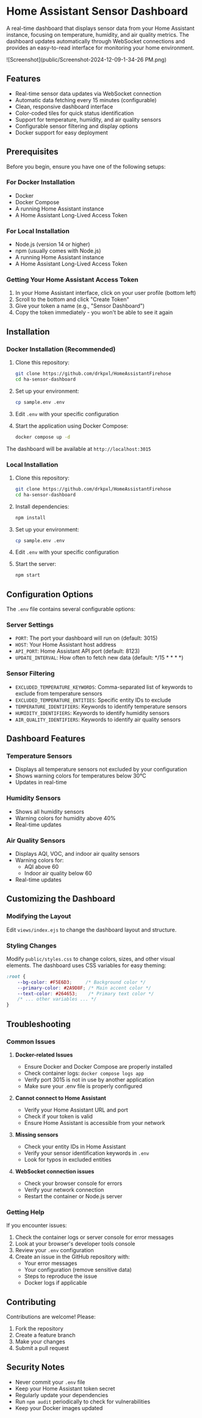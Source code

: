# Home Assistant Sensor Dashboard

A real-time dashboard that displays sensor data from your Home Assistant instance, focusing on temperature, humidity, and air quality metrics. The dashboard updates automatically through WebSocket connections and provides an easy-to-read interface for monitoring your home environment.


![Screenshot](public/Screenshot-2024-12-09-1-34-26 PM.png)

## Features

- Real-time sensor data updates via WebSocket connection
- Automatic data fetching every 15 minutes (configurable)
- Clean, responsive dashboard interface
- Color-coded tiles for quick status identification
- Support for temperature, humidity, and air quality sensors
- Configurable sensor filtering and display options
- Docker support for easy deployment

## Prerequisites

Before you begin, ensure you have one of the following setups:

### For Docker Installation
- Docker
- Docker Compose
- A running Home Assistant instance
- A Home Assistant Long-Lived Access Token

### For Local Installation
- Node.js (version 14 or higher)
- npm (usually comes with Node.js)
- A running Home Assistant instance
- A Home Assistant Long-Lived Access Token

### Getting Your Home Assistant Access Token

1. In your Home Assistant interface, click on your user profile (bottom left)
2. Scroll to the bottom and click "Create Token"
3. Give your token a name (e.g., "Sensor Dashboard")
4. Copy the token immediately - you won't be able to see it again

## Installation

### Docker Installation (Recommended)

1. Clone this repository:
   ```bash
   git clone https://github.com/drkpxl/HomeAssistantFirehose
   cd ha-sensor-dashboard
   ```

2. Set up your environment:
   ```bash
   cp sample.env .env
   ```

3. Edit `.env` with your specific configuration

4. Start the application using Docker Compose:
   ```bash
   docker compose up -d
   ```

The dashboard will be available at `http://localhost:3015`

### Local Installation

1. Clone this repository:
   ```bash
   git clone https://github.com/drkpxl/HomeAssistantFirehose
   cd ha-sensor-dashboard
   ```

2. Install dependencies:
   ```bash
   npm install
   ```

3. Set up your environment:
   ```bash
   cp sample.env .env
   ```

4. Edit `.env` with your specific configuration

5. Start the server:
   ```bash
   npm start
   ```

## Configuration Options

The `.env` file contains several configurable options:

### Server Settings
- `PORT`: The port your dashboard will run on (default: 3015)
- `HOST`: Your Home Assistant host address
- `API_PORT`: Home Assistant API port (default: 8123)
- `UPDATE_INTERVAL`: How often to fetch new data (default: */15 * * * *)

### Sensor Filtering
- `EXCLUDED_TEMPERATURE_KEYWORDS`: Comma-separated list of keywords to exclude from temperature sensors
- `EXCLUDED_TEMPERATURE_ENTITIES`: Specific entity IDs to exclude
- `TEMPERATURE_IDENTIFIERS`: Keywords to identify temperature sensors
- `HUMIDITY_IDENTIFIERS`: Keywords to identify humidity sensors
- `AIR_QUALITY_IDENTIFIERS`: Keywords to identify air quality sensors

## Dashboard Features

### Temperature Sensors
- Displays all temperature sensors not excluded by your configuration
- Shows warning colors for temperatures below 30°C
- Updates in real-time

### Humidity Sensors
- Shows all humidity sensors
- Warning colors for humidity above 40%
- Real-time updates

### Air Quality Sensors
- Displays AQI, VOC, and indoor air quality sensors
- Warning colors for:
  - AQI above 60
  - Indoor air quality below 60
- Real-time updates

## Customizing the Dashboard

### Modifying the Layout
Edit `views/index.ejs` to change the dashboard layout and structure.

### Styling Changes
Modify `public/styles.css` to change colors, sizes, and other visual elements. The dashboard uses CSS variables for easy theming:

```css
:root {
    --bg-color: #F5E6D3;     /* Background color */
    --primary-color: #2A9D8F; /* Main accent color */
    --text-color: #264653;    /* Primary text color */
    /* ... other variables ... */
}
```

## Troubleshooting

### Common Issues

1. **Docker-related Issues**
   - Ensure Docker and Docker Compose are properly installed
   - Check container logs: `docker compose logs app`
   - Verify port 3015 is not in use by another application
   - Make sure your .env file is properly configured

2. **Cannot connect to Home Assistant**
   - Verify your Home Assistant URL and port
   - Check if your token is valid
   - Ensure Home Assistant is accessible from your network

3. **Missing sensors**
   - Check your entity IDs in Home Assistant
   - Verify your sensor identification keywords in `.env`
   - Look for typos in excluded entities

4. **WebSocket connection issues**
   - Check your browser console for errors
   - Verify your network connection
   - Restart the container or Node.js server

### Getting Help

If you encounter issues:
1. Check the container logs or server console for error messages
2. Look at your browser's developer tools console
3. Review your `.env` configuration
4. Create an issue in the GitHub repository with:
   - Your error messages
   - Your configuration (remove sensitive data)
   - Steps to reproduce the issue
   - Docker logs if applicable

## Contributing

Contributions are welcome! Please:
1. Fork the repository
2. Create a feature branch
3. Make your changes
4. Submit a pull request

## Security Notes

- Never commit your `.env` file
- Keep your Home Assistant token secret
- Regularly update your dependencies
- Run `npm audit` periodically to check for vulnerabilities
- Keep your Docker images updated